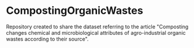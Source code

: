 # CompostingOrganicWastes
Repository created to share the dataset referring to the article "Composting changes chemical and microbiological attributes of agro-industrial organic wastes according to their source".
